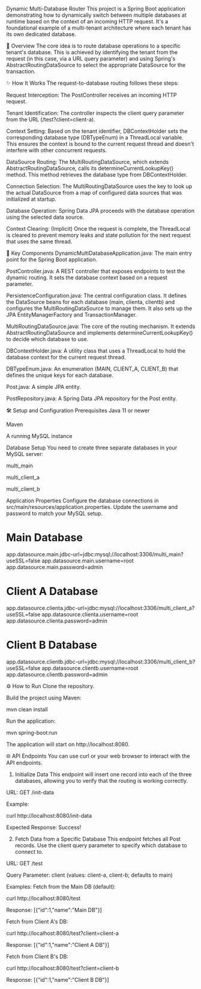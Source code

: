 Dynamic Multi-Database Router
This project is a Spring Boot application demonstrating how to dynamically switch between multiple databases at runtime based on the context of an incoming HTTP request. It's a foundational example of a multi-tenant architecture where each tenant has its own dedicated database.

🚀 Overview
The core idea is to route database operations to a specific tenant's database. This is achieved by identifying the tenant from the request (in this case, via a URL query parameter) and using Spring's AbstractRoutingDataSource to select the appropriate DataSource for the transaction.

✨ How It Works
The request-to-database routing follows these steps:

Request Interception: The PostController receives an incoming HTTP request.

Tenant Identification: The controller inspects the client query parameter from the URL (/test?client=client-a).

Context Setting: Based on the tenant identifier, DBContextHolder sets the corresponding database type (DBTypeEnum) in a ThreadLocal variable. This ensures the context is bound to the current request thread and doesn't interfere with other concurrent requests.

DataSource Routing: The MultiRoutingDataSource, which extends AbstractRoutingDataSource, calls its determineCurrentLookupKey() method. This method retrieves the database type from DBContextHolder.

Connection Selection: The MultiRoutingDataSource uses the key to look up the actual DataSource from a map of configured data sources that was initialized at startup.

Database Operation: Spring Data JPA proceeds with the database operation using the selected data source.

Context Clearing: (Implicit) Once the request is complete, the ThreadLocal is cleared to prevent memory leaks and state pollution for the next request that uses the same thread.

📂 Key Components
DynamicMultiDatabaseApplication.java: The main entry point for the Spring Boot application.

PostController.java: A REST controller that exposes endpoints to test the dynamic routing. It sets the database context based on a request parameter.

PersistenceConfiguration.java: The central configuration class. It defines the DataSource beans for each database (main, clienta, clientb) and configures the MultiRoutingDataSource to manage them. It also sets up the JPA EntityManagerFactory and TransactionManager.

MultiRoutingDataSource.java: The core of the routing mechanism. It extends AbstractRoutingDataSource and implements determineCurrentLookupKey() to decide which database to use.

DBContextHolder.java: A utility class that uses a ThreadLocal to hold the database context for the current request thread.

DBTypeEnum.java: An enumeration (MAIN, CLIENT_A, CLIENT_B) that defines the unique keys for each database.

Post.java: A simple JPA entity.

PostRepository.java: A Spring Data JPA repository for the Post entity.

🛠️ Setup and Configuration
Prerequisites
Java 11 or newer

Maven

A running MySQL instance

Database Setup
You need to create three separate databases in your MySQL server:

multi_main

multi_client_a

multi_client_b

Application Properties
Configure the database connections in src/main/resources/application.properties. Update the username and password to match your MySQL setup.

# Main Database
app.datasource.main.jdbc-url=jdbc:mysql://localhost:3306/multi_main?useSSL=false
app.datasource.main.username=root
app.datasource.main.password=admin

# Client A Database
app.datasource.clienta.jdbc-url=jdbc:mysql://localhost:3306/multi_client_a?useSSL=false
app.datasource.clienta.username=root
app.datasource.clienta.password=admin

# Client B Database
app.datasource.clientb.jdbc-url=jdbc:mysql://localhost:3306/multi_client_b?useSSL=false
app.datasource.clientb.username=root
app.datasource.clientb.password=admin

⚙️ How to Run
Clone the repository.

Build the project using Maven:

mvn clean install

Run the application:

mvn spring-boot:run

The application will start on http://localhost:8080.

🌐 API Endpoints
You can use curl or your web browser to interact with the API endpoints.

1. Initialize Data
This endpoint will insert one record into each of the three databases, allowing you to verify that the routing is working correctly.

URL: GET /init-data

Example:

curl http://localhost:8080/init-data

Expected Response: Success!

2. Fetch Data from a Specific Database
This endpoint fetches all Post records. Use the client query parameter to specify which database to connect to.

URL: GET /test

Query Parameter: client (values: client-a, client-b; defaults to main)

Examples:
Fetch from the Main DB (default):

curl http://localhost:8080/test

Response: [{"id":1,"name":"Main DB"}]

Fetch from Client A's DB:

curl http://localhost:8080/test?client=client-a

Response: [{"id":1,"name":"Client A DB"}]

Fetch from Client B's DB:

curl http://localhost:8080/test?client=client-b

Response: [{"id":1,"name":"Client B DB"}]
